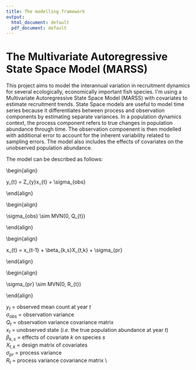 ```yaml
---
title: The modelling framework
output:
  html_document: default
  pdf_document: default
---
```

# **The Multivariate Autoregressive State Space Model (MARSS)**

This project aims to model the interannual variation in recruitment dynamics for several ecologically, economically important fish species. 
I'm using a Multivariate Autoregressive State Space Model (MARSS) with covariates to estimate recruitment trends. State Space models are useful
to model time series because it differentiates between process and observation components by estimating separate variances.
In a population dynamics context, the process component refers to true changes in population abundance through time.
The observation compoenent is then modelled with additional error to account for the inherent variability related to sampling errors.
The model also includes the effects of covariates on the unobserved population abundance.

The model can be described as follows:

\begin{align}

y_{t} = Z_{y}x_{t} + \sigma_{obs}

\end{align}

\begin{align}

\sigma_{obs} \sim MVN(0, Q_{t})

\end{align}

\begin{align}

x_{t} = x_{t-1} + \beta_{k,s}X_{t,k} + \sigma_{pr}

\end{align}

\begin{align}

\sigma_{pr} \sim MVN(0, R_{t})

\end{align}

$y_{t}$ = observed mean count at year _t_ \
$\sigma_{obs}$ = observation variance \
$Q_{t}$ = observation variance covariance matrix \
$x_{t}$ = unobserved state (_i.e._ the true population abundance at year _t_) \
$\beta_{k,s}$ = effects of covariate _k_ on species _s_ \
$X_{t,k}$ = design matrix of covariates \
$\sigma_{pr}$ = process variance \
$R_{t}$ = process variance covariance matrix \


